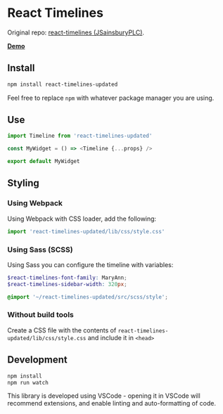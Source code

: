 # React Timelines

Original repo: [react-timelines (JSainsburyPLC)](https://github.com/JSainsburyPLC/react-timelines).

[**Demo**](https://nicholasgriffintn.github.io/react-timelines/)

## Install

```sh
npm install react-timelines-updated
```

Feel free to replace `npm` with whatever package manager you are using.

## Use

```js
import Timeline from 'react-timelines-updated'

const MyWidget = () => <Timeline {...props} />

export default MyWidget
```

## Styling

### Using Webpack

Using Webpack with CSS loader, add the following:

```js
import 'react-timelines-updated/lib/css/style.css'
```

### Using Sass (SCSS)

Using Sass you can configure the timeline with variables:

```scss
$react-timelines-font-family: MaryAnn;
$react-timelines-sidebar-width: 320px;

@import '~/react-timelines-updated/src/scss/style';
```

### Without build tools

Create a CSS file with the contents of `react-timelines-updated/lib/css/style.css` and include it in `<head>`

## Development

```sh
npm install
npm run watch
```

This library is developed using VSCode - opening it in VSCode will recommend extensions, and enable linting and auto-formatting of code.
